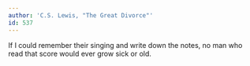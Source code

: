 ```yaml
---
author: 'C.S. Lewis, "The Great Divorce"'
id: 537
---
```


If I could remember their singing and write down the notes, no man who read that score would ever grow sick or old.
